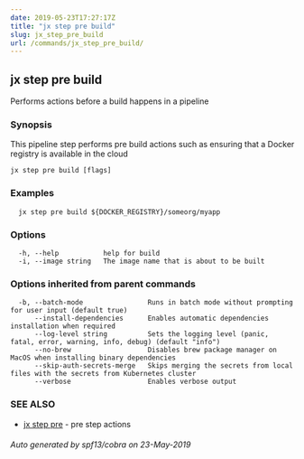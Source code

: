 ```yaml
---
date: 2019-05-23T17:27:17Z
title: "jx step pre build"
slug: jx_step_pre_build
url: /commands/jx_step_pre_build/
---
```

## jx step pre build

Performs actions before a build happens in a pipeline

### Synopsis

This pipeline step performs pre build actions such as ensuring that a Docker registry is available in the cloud

```
jx step pre build [flags]
```

### Examples

```
  jx step pre build ${DOCKER_REGISTRY}/someorg/myapp
```

### Options

```
  -h, --help           help for build
  -i, --image string   The image name that is about to be built
```

### Options inherited from parent commands

```
  -b, --batch-mode                Runs in batch mode without prompting for user input (default true)
      --install-dependencies      Enables automatic dependencies installation when required
      --log-level string          Sets the logging level (panic, fatal, error, warning, info, debug) (default "info")
      --no-brew                   Disables brew package manager on MacOS when installing binary dependencies
      --skip-auth-secrets-merge   Skips merging the secrets from local files with the secrets from Kubernetes cluster
      --verbose                   Enables verbose output
```

### SEE ALSO

* [jx step pre](/commands/jx_step_pre/)	 - pre step actions

###### Auto generated by spf13/cobra on 23-May-2019
